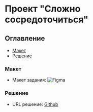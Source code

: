 # Проект "Сложно сосредоточиться"

## Оглавление

- [Макет](#макет)
- [Решение](#решение)

### Макет

- Макет задания: ![Figma](https://www.figma.com/design/mG7e1tqyiN57FRKzn4zw1U/-6-%D0%A1%D0%BB%D0%BE%D0%B6%D0%BD%D0%BE-%D1%81%D0%BE%D1%81%D1%80%D0%B5%D0%B4%D0%BE%D1%82%D0%BE%D1%87%D0%B8%D1%82%D1%8C%D1%81%D1%8F--Copy-?node-id=601-96&t=XdasEQPAKP2xjM5p-1)

### Решение

- URL решение: [Github](https://github.com/TraurigerMann/slozhno-sosredotochitsya)